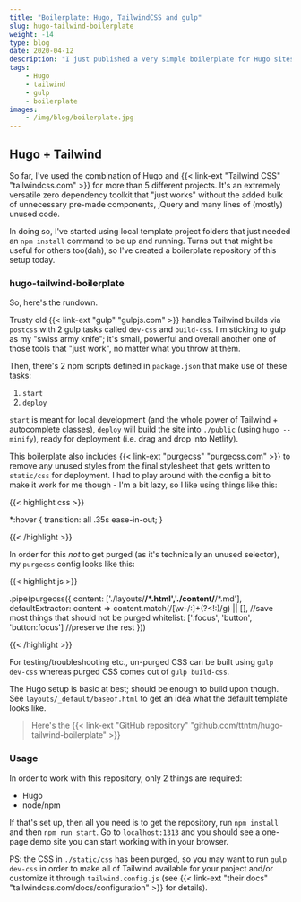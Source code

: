 ```yaml
---
title: "Boilerplate: Hugo, TailwindCSS and gulp"
slug: hugo-tailwind-boilerplate
weight: -14
type: blog
date: 2020-04-12
description: "I just published a very simple boilerplate for Hugo sites based on TailwindCSS."
tags:
    - Hugo
    - tailwind
    - gulp
    - boilerplate
images:
    - /img/blog/boilerplate.jpg
---
```


## Hugo + Tailwind

So far, I've used the combination of Hugo and {{< link-ext "Tailwind CSS" "tailwindcss.com" >}} for more than 5 different projects. It's an extremely versatile zero dependency toolkit that "just works" without the added bulk of unnecessary pre-made components, jQuery and many lines of (mostly) unused code.

In doing so, I've started using local template project folders that just needed an `npm install` command to be up and running. Turns out that might be useful for others too(dah), so I've created a boilerplate repository of this setup today.

### hugo-tailwind-boilerplate

So, here's the rundown.

Trusty old {{< link-ext "gulp" "gulpjs.com" >}} handles Tailwind builds via `postcss` with 2 gulp tasks called `dev-css` and `build-css`. I'm sticking to gulp as my "swiss army knife"; it's small, powerful and overall another one of those tools that "just work", no matter what you throw at them.

Then, there's 2 npm scripts defined in `package.json` that make use of these tasks:

1. `start`
2. `deploy`

`start` is meant for local development (and the whole power of Tailwind + autocomplete classes), `deploy` will build the site into `./public` (using `hugo --minify`), ready for deployment (i.e. drag and drop into Netlify).

This boilerplate also includes {{< link-ext "purgecss" "purgecss.com" >}} to remove any unused styles from the final stylesheet that gets written to `static/css` for deployment. I had to play around with the config a bit to make it work for me though - I'm a bit lazy, so I like using things like this:

{{< highlight css >}}

*:hover {
    transition: all .35s ease-in-out;
}

{{< /highlight >}}

In order for this _not_ to get purged (as it's technically an unused selector), my `purgecss` config looks like this:

{{< highlight js >}}

.pipe(purgecss({
    content: ['./layouts/**/*.html','./content/**/*.md'],
    defaultExtractor: content => content.match(/[\w-/:]+(?<!:)/g) || [], //save most things that should not be purged
    whitelist: [':focus', 'button', 'button:focus'] //preserve the rest
}))

{{< /highlight >}}

For testing/troubleshooting etc., un-purged CSS can be built using `gulp dev-css` whereas purged CSS comes out of `gulp build-css`.

The Hugo setup is basic at best; should be enough to build upon though. See `layouts/_default/baseof.html` to get an idea what the default template looks like.

> Here's the {{< link-ext "GitHub repository" "github.com/ttntm/hugo-tailwind-boilerplate" >}}

### Usage

In order to work with this repository, only 2 things are required:

- Hugo
- node/npm

If that's set up, then all you need is to get the repository, run `npm install` and then `npm run start`. Go to `localhost:1313` and you should see a one-page demo site you can start working with in your browser.

PS: the CSS in `./static/css` has been purged, so you may want to run `gulp dev-css` in order to make all of Tailwind available for your project and/or customize it through `tailwind.config.js` (see {{< link-ext "their docs" "tailwindcss.com/docs/configuration" >}} for details).